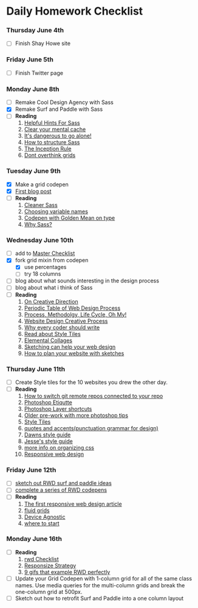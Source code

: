 # Daily Homework Checklist

### Thursday June 4th
- [ ] Finish Shay Howe site

### Friday June 5th
- [ ] Finish Twitter page

### Monday June 8th
- [ ] Remake Cool Design Agency with Sass  
- [x] Remake Surf and Paddle with Sass  
- [ ] **Reading**  
	1. [Helpful Hints For Sass](http://iamsteve.me/blog/entry/sass_hints_tips)  
	2. [Clear your mental cache](http://robots.thoughtbot.com/clear-your-mental-cache)  
	3. [It's dangerous to go alone!](https://www.youtube.com/watch?v=1i8ylq4j_EY)  
	4. [How to structure Sass](http://thesassway.com/beginner/how-to-structure-a-sass-project)  
	5. [The Inception Rule](http://thesassway.com/beginner/the-inception-rule)  
	6. [Dont overthink grids](http://css-tricks.com/dont-overthink-it-grids/)  


### Tuesday June 9th
- [x] Make a grid codepen
- [x] [First blog post](http://tiy-atx-ui-may2015.github.io/assignments/12.html)
- [ ] **Reading**
	1. [Cleaner Sass](http://thesassway.com/intermediate/leveraging-sass-mixins-for-cleaner-code)
	2. [Choosing variable names](http://thesassway.com/beginner/variable-naming)
	3. [Codepen with Golden Mean on type](http://codepen.io/samkap/pen/azbxaK)
	4. [Why Sass?](http://alistapart.com/article/why-sass)

### Wednesday June 10th
- [ ] add to [Master Checklist](http://tiy-atx-ui-may2015.github.io/week3/13.html)
- [x] fork grid mixin from codepen
	- [x] use percentages
	- [ ] try 18 columns
- [ ] blog about what sounds interesting in the design process
- [ ] blog about what i think of Sass
- [ ] **Reading**
	1. [On Creative Direction](http://danielmall.com/articles/on-creative-direction/)
	2. [Periodic Table of Web Design Process](http://www.webdesignerdepot.com/2014/09/the-periodic-table-of-web-design/)
	3. [Process, Methodolgy, Life Cycle, Oh My!](http://alistapart.com/article/Process)
	4. [Website Design Creative Process](http://justcreative.com/2014/06/03/website-design-creative-process-workflow/)
	5. [Why every coder should write](https://medium.com/@SchnettHappens/why-every-coder-should-start-writing-fe05e831d1cf)
	6. [Read about Style Tiles](http://styletil.es/)
	7. [Elemental Collages](http://danielmall.com/articles/rif-element-collages/)
	8. [Sketching can help your web design](http://webdesign.tutsplus.com/articles/sketching-how-a-simple-pen-and-paper-can-transform-your-web-designs--webdesign-3073)
	9. [How to plan your website with sketches](http://tympanus.net/codrops/2013/01/29/planning-your-web-design-with-sketches/)

### Thursday June 11th
- [ ] Create Style tiles for the 10 websites you drew the other day.
- [ ] **Reading**
	1. [How to switch git remote repos connected to your repo](https://help.github.com/articles/changing-a-remote-s-url/)
	2. [Photoshop Etiqutte](http://photoshopetiquette.com/)
	3. [Photoshop Layer shortcuts](http://www.photoshopessentials.com/basics/layer-shortcuts/)
	4. [Older pre-work with more photoshop tips](http://tiy-austin-wd-jan2015.github.io/PreWorkPlus/)
	5. [Style Tiles](http://www.styletil.es/)
	6. [quotes and accents(punctuation grammar for design)](http://quotesandaccents.com/)
	7. [Dawns style guide](http://www.dawndelatte.com/fqf_styleguide)
	8. [Jesse's style guide](http://jessecrow.com/nps_styleguide)
	9. [more info on organizing css](https://mattstauffer.co/blog/organizing-css-oocss-smacss-and-bem)
	10. [Responsive web design](http://www.smashingmagazine.com/2011/01/12/guidelines-for-responsive-web-design/)

### Friday June 12th

- [ ] [sketch out RWD surf and paddle ideas](http://tiy-atx-ui-may2015.github.io/assignments/15.html)
- [ ] [complete a series of RWD codepens](http://tiy-atx-ui-may2015.github.io/assignments/15b.html)
- [ ] **Reading**
	1. [The first responsive web design article](http://tiy-atx-ui-may2015.github.io/week3/alistapart.com/article/responsive-web-design)
	2. [fluid grids](http://alistapart.com/article/fluidgrids)
	3. [Device Agnostic](http://trentwalton.com/2014/03/10/device-agnostic)
	4. [where to start](http://trentwalton.com/2013/02/07/where-to-start/)

### Monday June 16th
- [ ] **Reading**
	1. [rwd Checklist](http://rwdchecklist.com/)
	2. [Responsize Strategy](http://bradfrost.com/blog/post/responsive-strategy/)
	3. [9 gifs that example RWD perfectly](http://www.fastcodesign.com/3038367/9-gifs-that-explain-responsive-design-brilliantly)
- [ ] Update your Grid Codepen with 1-column grid for all of the 		same class names. Use media queries for the multi-column 		grids and break the one-column grid at 500px.
- [ ] Sketch out how to retrofit Surf and Paddle into a one 		   column layout